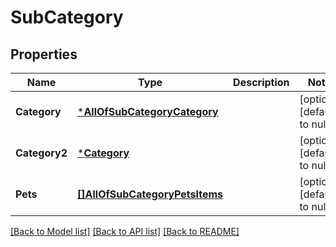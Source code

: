 # SubCategory

## Properties
Name | Type | Description | Notes
------------ | ------------- | ------------- | -------------
**Category** | [***AllOfSubCategoryCategory**](AllOfSubCategoryCategory.md) |  | [optional] [default to null]
**Category2** | [***Category**](Category.md) |  | [optional] [default to null]
**Pets** | [**[]AllOfSubCategoryPetsItems**](.md) |  | [optional] [default to null]

[[Back to Model list]](../README.md#documentation-for-models) [[Back to API list]](../README.md#documentation-for-api-endpoints) [[Back to README]](../README.md)


